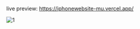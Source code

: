 live preview: https://iphonewebsite-mu.vercel.app/

![1](https://github.com/user-attachments/assets/a62316d7-3c3a-474f-9fe7-e8a374eb2748)
